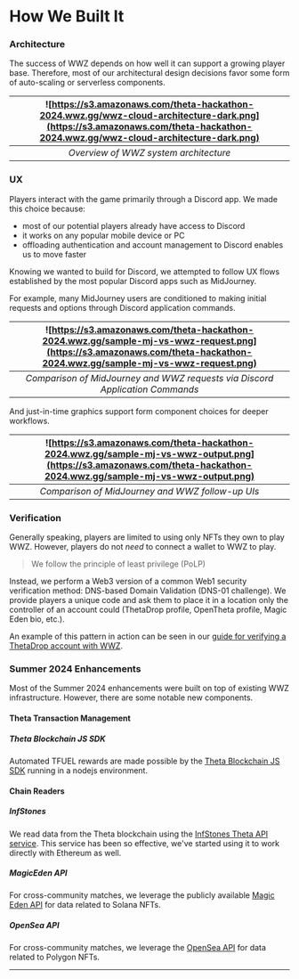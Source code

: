 # How We Built It

### Architecture

The success of WWZ depends on how well it can support a growing player base. Therefore, most of our architectural design decisions favor some form of auto-scaling or serverless components.

|  ![https://s3.amazonaws.com/theta-hackathon-2024.wwz.gg/wwz-cloud-architecture-dark.png](https://s3.amazonaws.com/theta-hackathon-2024.wwz.gg/wwz-cloud-architecture-dark.png)  |
|:---------------------------------------------------------------------------------:|
|                                  *Overview of WWZ system architecture*                                   |

### UX

Players interact with the game primarily through a Discord app. We made this choice because:

* most of our potential players already have access to Discord
* it works on any popular mobile device or PC
* offloading authentication and account management to Discord enables us to move faster

Knowing we wanted to build for Discord, we attempted to follow UX flows established by the most popular Discord apps such as MidJourney.

For example, many MidJourney users are conditioned to making initial requests and options through Discord application commands.

| ![https://s3.amazonaws.com/theta-hackathon-2024.wwz.gg/sample-mj-vs-wwz-request.png](https://s3.amazonaws.com/theta-hackathon-2024.wwz.gg/sample-mj-vs-wwz-request.png) |
|:-----------------------------------------------------------------------------------------------------------------------------------------------------------------------:|
|                                              *Comparison of MidJourney and WWZ requests via Discord Application Commands*                                               |

And just-in-time graphics support form component choices for deeper workflows.

| ![https://s3.amazonaws.com/theta-hackathon-2024.wwz.gg/sample-mj-vs-wwz-output.png](https://s3.amazonaws.com/theta-hackathon-2024.wwz.gg/sample-mj-vs-wwz-output.png) |
|:---------------------------------------------------------------------------------------------------------------------------------------------------------------------:|
|                                                           *Comparison of MidJourney and WWZ follow-up UIs*                                                            |

### Verification

Generally speaking, players are limited to using only NFTs they own to play WWZ. However, players do not *need* to connect a wallet to WWZ to play.

> We follow the principle of least privilege (PoLP)

Instead, we perform a Web3 version of a common Web1 security verification method: DNS-based Domain Validation (DNS-01 challenge). We provide players a unique code and ask them to place it in a location only the controller of an account could (ThetaDrop profile, OpenTheta profile, Magic Eden bio, etc.).

An example of this pattern in action can be seen in our [guide for verifying a ThetaDrop account with WWZ](https://medium.com/@wwzgame/verify-thetadrop-account-for-wwz-76eec3fcbc13).

### Summer 2024 Enhancements

Most of the Summer 2024 enhancements were built on top of existing WWZ infrastructure. However, there are some notable new components.

#### Theta Transaction Management
##### Theta Blockchain JS SDK

Automated TFUEL rewards are made possible by the [Theta Blockchain JS SDK](https://docs.thetatoken.org/docs/theta-js-sdk-overview) running in a nodejs environment.

#### Chain Readers

##### InfStones

We read data from the Theta blockchain using the [InfStones Theta API service](https://medium.com/theta-network/theta-api-service-launched-on-infstones-platform-64b7104fb7c7). This service has been so effective, we've started using it to work directly with Ethereum as well.

##### MagicEden API

For cross-community matches, we leverage the publicly available [Magic Eden API](https://docs.magiceden.io/reference/solana-overview) for data related to Solana NFTs.

##### OpenSea API

For cross-community matches, we leverage the [OpenSea API](https://docs.opensea.io/reference/api-overview) for data related to Polygon NFTs.

---